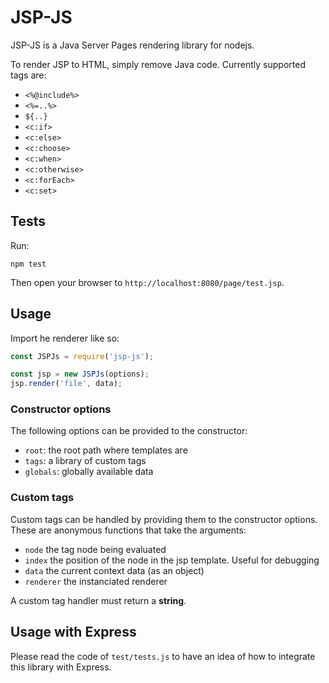 JSP-JS
======

JSP-JS is a Java Server Pages rendering library for nodejs.

To render JSP to HTML, simply remove Java code. Currently supported tags are:

- `<%@include%>`
- `<%=..%>`
- `${..}`
- `<c:if>`
- `<c:else>`
- `<c:choose>`
- `<c:when>`
- `<c:otherwise>`
- `<c:forEach>`
- `<c:set>`


## Tests

Run:

```hash
npm test
```

Then open your browser to ```http://localhost:8080/page/test.jsp```.

## Usage

Import he renderer like so:

```js
const JSPJs = require('jsp-js');

const jsp = new JSPJs(options);
jsp.render('file', data);
```

### Constructor options

The following options can be provided to the constructor:

- `root`: the root path where templates are
- `tags`: a library of custom tags
- `globals`: globally available data

### Custom tags

Custom tags can be handled by providing them to the constructor options. These are
anonymous functions that take the arguments:

- `node` the tag node being evaluated
- `index` the position of the node in the jsp template. Useful for debugging
- `data` the current context data (as an object)
- `renderer` the instanciated renderer

A custom tag handler must return a **string**.

## Usage with Express

Please read the code of `test/tests.js` to have an idea of how to integrate this
library with Express.
